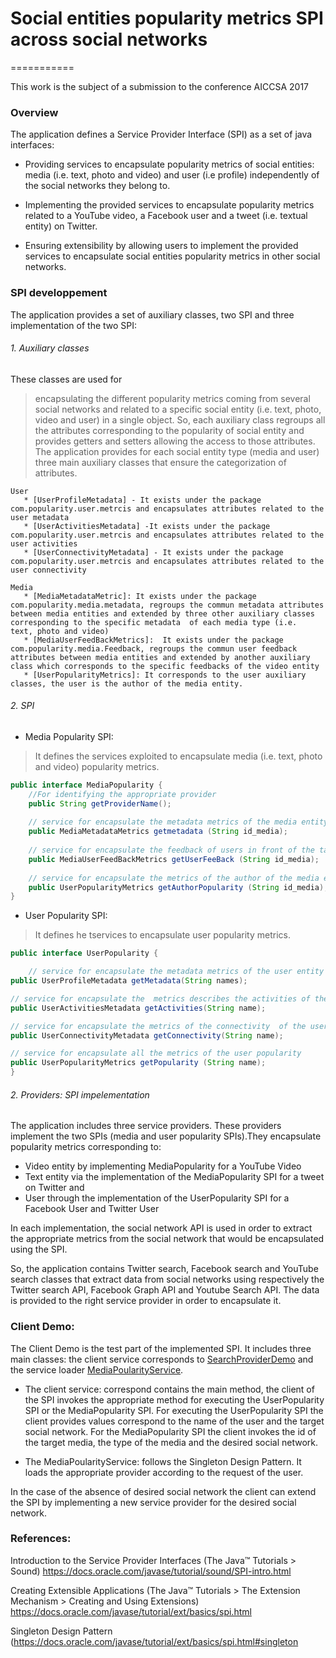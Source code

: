 # Social entities popularity metrics SPI across social networks 
===========


This work is the subject of a submission to the conference AICCSA 2017


### Overview

The application defines a Service Provider Interface (SPI) as a set of java interfaces: 

* Providing services to encapsulate popularity metrics of social entities: media (i.e. text, photo and video) and user (i.e profile) independently of the social networks they belong to. 

 * Implementing the provided services to encapsulate popularity metrics related to a YouTube video, a Facebook user and a tweet (i.e. textual entity) on Twitter.
 
 * Ensuring extensibility by allowing users to implement the provided services to encapsulate social entities popularity metrics in other social networks.

### SPI developpement

The application provides a set of auxiliary classes, two SPI and three implementation of the two SPI:
###### 1. Auxiliary classes
These classes are used for 
> encapsulating the different popularity metrics coming from several social networks and related to a specific social entity (i.e. text, photo, video and user) in a single object. 
>  So, each auxiliary class  regroups all the attributes corresponding to the popularity of social entity and provides getters and setters allowing the access to those attributes.
>  The application provides for each social entity type (media and user)  three main auxiliary classes that ensure the categorization of attributes.

    User 
       * [UserProfileMetadata] - It exists under the package com.popularity.user.metrcis and encapsulates attributes related to the user metadata
       * [UserActivitiesMetadata] -It exists under the package com.popularity.user.metrcis and encapsulates attributes related to the user activities
       * [UserConnectivityMetadata] - It exists under the package com.popularity.user.metrcis and encapsulates attributes related to the user connectivity
> 
    Media
       * [MediaMetadataMetric]: It exists under the package com.popularity.media.metadata, regroups the commun metadata attributes between media entities and extended by three other auxiliary classes corresponding to the specific metadata  of each media type (i.e.  text, photo and video)
       * [MediaUserFeedBackMetrics]:  It exists under the package com.popularity.media.Feedback, regroups the commun user feedback attributes between media entities and extended by another auxiliary class which corresponds to the specific feedbacks of the video entity    
       * [UserPopularityMetrics]: It corresponds to the user auxiliary classes, the user is the author of the media entity.
###### 2. SPI
* Media Popularity SPI: 
> It defines the services exploited to encapsulate media (i.e. text, photo and video) popularity metrics.

```java
public interface MediaPopularity {
	//For identifying the appropriate provider
	public String getProviderName();
	
	// service for encapsulate the metadata metrics of the media entity (i.e. Text, Photo and Video) correpond to the id_media
	public MediaMetadataMetrics getmetadata (String id_media);
	
	// service for encapsulate the feedback of users in front of the target media entity (i.e. Text, Photo and Video) correpond to the id_media
	public MediaUserFeedBackMetrics getUserFeeBack (String id_media);
	
	// service for encapsulate the metrics of the author of the media entity (i.e. Text, Photo and Video) correpond to the id_media
	public UserPopularityMetrics getAuthorPopularity (String id_media);
}
```
* User Popularity SPI: 
> It defines he tservices to encapsulate user popularity metrics.
```java
public interface UserPopularity {

	// service for encapsulate the metadata metrics of the user entity 
public UserProfileMetadata getMetadata(String names);

// service for encapsulate the  metrics describes the activities of the user entity 
public UserActivitiesMetadata getActivities(String name);

// service for encapsulate the metrics of the connectivity  of the user entity 
public UserConnectivityMetadata getConnectivity(String name);

// service for encapsulate all the metrics of the user popularity 
public UserPopularityMetrics getPopularity (String name);
}
```
###### 2. Providers: SPI impelementation

The application includes three service providers. These providers implement the two SPIs (media and user popularity SPIs).They encapsulate popularity metrics corresponding to:
*  Video entity by implementing MediaPopularity for a YouTube Video
*  Text entity via the implementation of the MediaPopularity SPI for a tweet on Twitter and 
*  User through the implementation of the UserPopularity SPI for a Facebook User and Twitter User

In each implementation, the social network API is used in order to extract the appropriate metrics from the social network that would be encapsulated using the SPI.

So, the application contains Twitter search, Facebook search and YouTube search classes that extract data from social networks using respectively the Twitter search API, Facebook Graph API and Youtube Search API. The data is provided to the right service provider in order to encapsulate it. 


### Client Demo:

 The Client Demo is the test part of the implemented SPI. It includes three main classes: 
the client service corresponds to [SearchProviderDemo](https://github.com/hibaSbei/SocialEntityPopularitySPI/blob/master/Popularity/src/com/popularity/client/demo/SearchProviderDemo.java) and the service loader [MediaPoularityService](https://github.com/hibaSbei/SocialEntityPopularitySPI/blob/master/Popularity/src/com/popularity/loader/MediaPopularityService.java).
 
 * The client service: correspond contains the main method, the client of the SPI invokes the appropriate method for executing the UserPopularity SPI or the MediaPopularity SPI. For executing the UserPopularity SPI  the client provides values correspond to the name of the user and the target social network. For the MediaPopularity SPI the client invokes the id of the target media, the type of the media and the desired social network.
 
 
 * The MediaPoularityService: follows the Singleton Design Pattern. It loads the appropriate provider according to the request of the user.

In the case of the absence of desired social network the client can extend the SPI by implementing a new service provider for the desired social network.  
 
 ### References:
 
 Introduction to the Service Provider Interfaces (The Java™ Tutorials > Sound) https://docs.oracle.com/javase/tutorial/sound/SPI-intro.html

Creating Extensible Applications (The Java™ Tutorials > The Extension Mechanism > Creating and Using Extensions) https://docs.oracle.com/javase/tutorial/ext/basics/spi.html

Singleton Design Pattern (https://docs.oracle.com/javase/tutorial/ext/basics/spi.html#singleton

